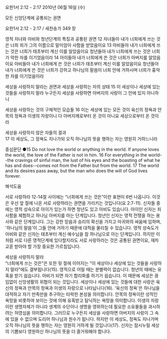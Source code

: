 요한1서 2:12 - 2:17 
2010년 06월 16일 (수)

모든 신앙단계에 공통되는 권면



요한1서 2:12 - 2:17 / 새찬송가 349 장


영적 자녀와 아비와 청년단계의 특징과 공통된 권면 
12 자녀들아 내가 너희에게 쓰는 것은 너희 죄가 그의 이름으로 말미암아 사함을 받았음이요 13 아비들아 내가 너희에게 쓰는 것은 너희가 태초부터 계신 이를 알았음이요 청년들아 내가 너희에게 쓰는 것은 너희가 악한 자를 이기었음이라 14 아이들아 내가 너희에게 쓴 것은 너희가 아버지를 알았음이요 아비들아 내가 너희에게 쓴 것은 너희가 태초부터 계신 이를 알았음이요 청년들아 내가 너희에게 쓴 것은 너희가 강하고 하나님의 말씀이 너희 안에 거하시며 너희가 흉악한 자를 이기었음이라  

세상을 사랑하지 말라는 권면과 세상을 사랑하는 자의 상태 
15 이 세상이나 세상에 있는 것들을 사랑하지 말라 누구든지 세상을 사랑하면 아버지의 사랑이 그 안에 있지 아니하니  

세상을 사랑하는 것의 구체적인 모습들 
16 이는 세상에 있는 모든 것이 육신의 정욕과 안목의 정욕과 이생의 자랑이니 다 아버지께로부터 온 것이 아니요 세상으로부터 온 것이라  

세상을 사랑하지 않은 자들의 결과  
17 이 세상도, 그 정욕도 지나가되 오직 하나님의 뜻을 행하는 자는 영원히 거하느니라  

중심문단 ●15 Do not love the world or anything in the world. If anyone loves the world, the love of the Father is not in him. 16 For everything in the world--the cravings of sinful man, the lust of his eyes and the boasting of what he has and does--comes not from the Father but from the world. 17 The world and its desires pass away, but the man who does the will of God lives forever.

해석도움





서로 사랑하라 
 12-14절 사이에는 “너희에게 쓰는 것은”이란 표현이 6번 나옵니다. 이것은 우선 앞 절에 나온 서로 사랑하라는 권면을 가리키는 것입니다(요 2:7-11). 신자들 중에는 영적 성숙으로 아이가 있는가 하면 청년도 있고 아비도 있습니다. 아이인 신자는 죄사함을 체험하고 하나님 아버지를 아는 단계입니다. 청년인 신자는 영적 전쟁을 하는 용사와 같은 단계입니다. 그는 강한 믿음과 승리의 확신을 가지고 마귀와의 싸움에 임하며, '하나님의 말씀'이 그들 안에 거하기 때문에 대적을 물리칠 수 있습니다. 영적 성숙도가 아비와 같은 신자는 태초부터 계신 예수님을 참 하나님으로 아는 단계입니다. 하지만 이처럼 서로 다른 영적단계에 있다할지라도 서로 사랑하라는 것은 공통된 권면이요, 재차 교훈 받아야 할 가장 중요한 가르침입니다.  

세상을 사랑하지 말라   
“너희에게 쓰는 것은”은 또한 뒷 절에 이어지는 “이 세상이나 세상에 있는 것들을 사랑하지 말라”에도 결부됩니다(15). 영적으로 어릴 때는 분별력이 없습니다. 청년의 때에는 유혹을 받기 쉽습니다. 아비가 되면 자기 합리화를 하기가 쉽습니다. 이 때문에 세상은 끊임없이 신앙생활의 위협이 되는 것입니다. 세상이나 세상에 있는 것들에 대한 사랑은 육신의 정욕과 안목의 정욕과 이생의 자랑으로 나타납니다(16). '육신의 정욕'은 하나님을 대적하고 자기 만족만을 추구하는 타락한 본성을 의미합니다. 안목의 정욕이란 성적인 욕망을 비롯하여 보이는 것에 의해 유혹받고 탐닉하는 욕망을 의미합니다. 이생의 자랑이란 생명자체가 아니라 생계의 수단이나 생명을 영위하는데 필요한 소유물들을 과시하려는 허영심을 의미합니다. 그러므로 누구든지 세상을 사랑하면 아버지의 사랑이 그 속에 있을 수 없으며 도리어 하나님과 원수가 됩니다. 하지만 이 세상도, 정욕도 지나가며 오직 하나님의 뜻을 행하는 자는 영원히 거하게 될 것입니다(17). 신자는 잠시누릴 세상의 기쁨보다 영원하신 하나님의 뜻을 더 즐거워해야 합니다.